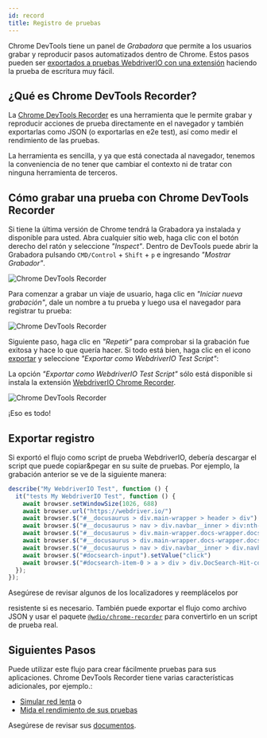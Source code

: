 ```yaml
---
id: record
title: Registro de pruebas
---
```


Chrome DevTools tiene un panel de _Grabadora_ que permite a los usuarios grabar y reproducir pasos automatizados dentro de Chrome. Estos pasos pueden ser [exportados a pruebas WebdriverIO con una extensión](https://chrome.google.com/webstore/detail/webdriverio-chrome-record/pllimkccefnbmghgcikpjkmmcadeddfn?hl=en&authuser=1) haciendo la prueba de escritura muy fácil.

## ¿Qué es Chrome DevTools Recorder?

La [Chrome DevTools Recorder](https://developer.chrome.com/docs/devtools/recorder/) es una herramienta que le permite grabar y reproducir acciones de prueba directamente en el navegador y también exportarlas como JSON (o exportarlas en e2e test), así como medir el rendimiento de las pruebas.

La herramienta es sencilla, y ya que está conectada al navegador, tenemos la conveniencia de no tener que cambiar el contexto ni de tratar con ninguna herramienta de terceros.

## Cómo grabar una prueba con Chrome DevTools Recorder

Si tiene la última versión de Chrome tendrá la Grabadora ya instalada y disponible para usted. Abra cualquier sitio web, haga clic con el botón derecho del ratón y seleccione _"Inspect"_. Dentro de DevTools puede abrir la Grabadora pulsando `CMD/Control` + `Shift` + `p` e ingresando _"Mostrar Grabador"_.

![Chrome DevTools Recorder](/img/recorder/recorder.png)

Para comenzar a grabar un viaje de usuario, haga clic en _"Iniciar nueva grabación"_, dale un nombre a tu prueba y luego usa el navegador para registrar tu prueba:

![Chrome DevTools Recorder](/img/recorder/demo.gif)

Siguiente paso, haga clic en _"Repetir"_ para comprobar si la grabación fue exitosa y hace lo que quería hacer. Si todo está bien, haga clic en el icono [exportar](https://developer.chrome.com/docs/devtools/recorder/reference/#recorder-extension) y seleccione _"Exportar como WebdriverIO Test Script"_:

La opción _"Exportar como WebdriverIO Test Script"_ sólo está disponible si instala la extensión [WebdriverIO Chrome Recorder](https://chrome.google.com/webstore/detail/webdriverio-chrome-record/pllimkccefnbmghgcikpjkmmcadeddfn).


![Chrome DevTools Recorder](/img/recorder/export.gif)

¡Eso es todo!

## Exportar registro

Si exportó el flujo como script de prueba WebdriverIO, debería descargar el script que puede copiar&pegar en su suite de pruebas. Por ejemplo, la grabación anterior se ve de la siguiente manera:

```ts
describe("My WebdriverIO Test", function () {
  it("tests My WebdriverIO Test", function () {
    await browser.setWindowSize(1026, 688)
    await browser.url("https://webdriver.io/")
    await browser.$("#__docusaurus > div.main-wrapper > header > div").click()
    await browser.$("#__docusaurus > nav > div.navbar__inner > div:nth-child(1) > a:nth-child(3)").click()rec
    await browser.$("#__docusaurus > div.main-wrapper.docs-wrapper.docs-doc-page > div > aside > div > nav > ul > li:nth-child(4) > div > a").click()
    await browser.$("#__docusaurus > div.main-wrapper.docs-wrapper.docs-doc-page > div > aside > div > nav > ul > li:nth-child(4) > ul > li:nth-child(2) > a").click()
    await browser.$("#__docusaurus > nav > div.navbar__inner > div.navbar__items.navbar__items--right > div.searchBox_qEbK > button > span.DocSearch-Button-Container > span").click()
    await browser.$("#docsearch-input").setValue("click")
    await browser.$("#docsearch-item-0 > a > div > div.DocSearch-Hit-content-wrapper > span").click()
  });
});
```

Asegúrese de revisar algunos de los localizadores y reemplácelos por</a>

resistente si es necesario. También puede exportar el flujo como archivo JSON y usar el paquete [`@wdio/chrome-recorder`](https://github.com/webdriverio/chrome-recorder) para convertirlo en un script de prueba real.</p> 



## Siguientes Pasos

Puede utilizar este flujo para crear fácilmente pruebas para sus aplicaciones. Chrome DevTools Recorder tiene varias características adicionales, por ejemplo.:

- [Simular red lenta](https://developer.chrome.com/docs/devtools/recorder/#simulate-slow-network) o
- [Mida el rendimiento de sus pruebas](https://developer.chrome.com/docs/devtools/recorder/#measure)

Asegúrese de revisar sus [documentos](https://developer.chrome.com/docs/devtools/recorder).

